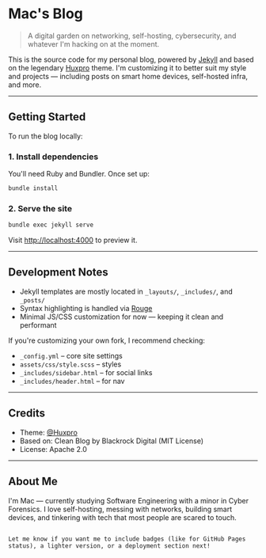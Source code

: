 # Mac's Blog

> A digital garden on networking, self-hosting, cybersecurity, and whatever I'm hacking on at the moment.

This is the source code for my personal blog, powered by [Jekyll](https://jekyllrb.com) and based on the legendary [Huxpro](https://github.com/huxpro/huxpro.github.io) theme. I'm customizing it to better suit my style and projects — including posts on smart home devices, self-hosted infra, and more.

---

## Getting Started

To run the blog locally:

### 1. Install dependencies

You'll need Ruby and Bundler. Once set up:

```bash
bundle install
```

### 2. Serve the site

```bash
bundle exec jekyll serve
```

Visit [http://localhost:4000](http://localhost:4000) to preview it.

---

## Development Notes

- Jekyll templates are mostly located in `_layouts/`, `_includes/`, and `_posts/`
- Syntax highlighting is handled via [Rouge](https://github.com/rouge-ruby/rouge)
- Minimal JS/CSS customization for now — keeping it clean and performant

If you're customizing your own fork, I recommend checking:

- `_config.yml` – core site settings
- `assets/css/style.scss` – styles
- `_includes/sidebar.html` – for social links
- `_includes/header.html` – for nav

---

## Credits

- Theme: [@Huxpro](https://github.com/huxpro/huxpro.github.io)
- Based on: Clean Blog by Blackrock Digital (MIT License)
- License: Apache 2.0

---

## About Me

I'm Mac — currently studying Software Engineering with a minor in Cyber Forensics. I love self-hosting, messing with networks, building smart devices, and tinkering with tech that most people are scared to touch.
```

Let me know if you want me to include badges (like for GitHub Pages status), a lighter version, or a deployment section next!